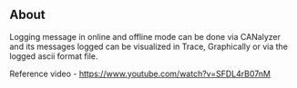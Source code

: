 ## About
Logging message in online and offline mode can be done via CANalyzer and its messages logged can be visualized in Trace, Graphically or via the logged ascii format file.


Reference video - https://www.youtube.com/watch?v=SFDL4rB07nM

